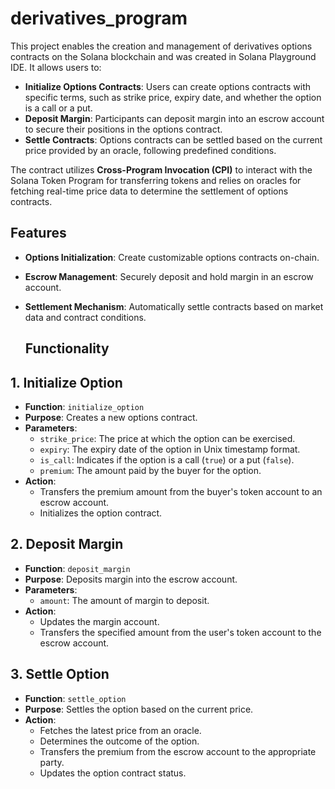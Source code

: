 # derivatives_program

This project enables the creation and management of derivatives options contracts on the Solana blockchain and was created in Solana Playground IDE. It allows users to:

- **Initialize Options Contracts**: Users can create options contracts with specific terms, such as strike price, expiry date, and whether the option is a call or a put.
- **Deposit Margin**: Participants can deposit margin into an escrow account to secure their positions in the options contract.
- **Settle Contracts**: Options contracts can be settled based on the current price provided by an oracle, following predefined conditions.

The contract utilizes **Cross-Program Invocation (CPI)** to interact with the Solana Token Program for transferring tokens and relies on oracles for fetching real-time price data to determine the settlement of options contracts.

## Features

- **Options Initialization**: Create customizable options contracts on-chain.
- **Escrow Management**: Securely deposit and hold margin in an escrow account.
- **Settlement Mechanism**: Automatically settle contracts based on market data and contract conditions.


  ## Functionality
 ## 1. Initialize Option
- **Function**: `initialize_option`
- **Purpose**: Creates a new options contract.
- **Parameters**:
  - `strike_price`: The price at which the option can be exercised.
  - `expiry`: The expiry date of the option in Unix timestamp format.
  - `is_call`: Indicates if the option is a call (`true`) or a put (`false`).
  - `premium`: The amount paid by the buyer for the option.
- **Action**: 
  - Transfers the premium amount from the buyer's token account to an escrow account.
  - Initializes the option contract.

## 2. Deposit Margin
- **Function**: `deposit_margin`
- **Purpose**: Deposits margin into the escrow account.
- **Parameters**:
  - `amount`: The amount of margin to deposit.
- **Action**: 
  - Updates the margin account.
  - Transfers the specified amount from the user's token account to the escrow account.

## 3. Settle Option
- **Function**: `settle_option`
- **Purpose**: Settles the option based on the current price.
- **Action**: 
  - Fetches the latest price from an oracle.
  - Determines the outcome of the option.
  - Transfers the premium from the escrow account to the appropriate party.
  - Updates the option contract status.
